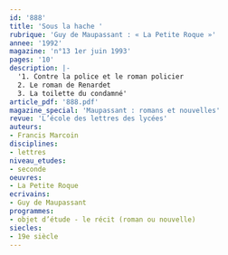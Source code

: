 ```yaml
---
id: '888'
title: 'Sous la hache '
rubrique: 'Guy de Maupassant : « La Petite Roque »'
annee: '1992'
magazine: 'n°13 1er juin 1993'
pages: '10'
description: |-
  '1. Contre la police et le roman policier
  2. Le roman de Renardet
  3. La toilette du condamné'
article_pdf: '888.pdf'
magazine_special: 'Maupassant : romans et nouvelles'
revue: 'L’école des lettres des lycées'
auteurs:
- Francis Marcoin
disciplines:
- lettres
niveau_etudes:
- seconde
oeuvres:
- La Petite Roque
ecrivains:
- Guy de Maupassant
programmes:
- objet d’étude - le récit (roman ou nouvelle)
siecles:
- 19e siècle
---
```

